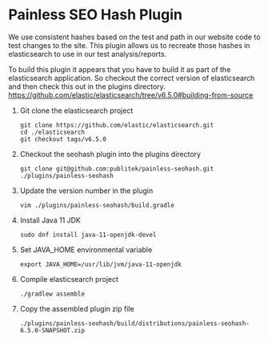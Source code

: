 # Painless SEO Hash Plugin

We use consistent hashes based on the test and path in our website code to test changes to the site.
This plugin allows us to recreate those hashes in elasticsearch to use in our test analysis/reports.

To build this plugin it appears that you have to build it as part of the elasticsearch application.
So checkout the correct version of elasticsearch and then check this out in the plugins directory.
https://github.com/elastic/elasticsearch/tree/v6.5.0#building-from-source

1. Git clone the elasticsearch project
   ```
   git clone https://github.com/elastic/elasticsearch.git
   cd ./elasticsearch
   git checkout tags/v6.5.0
1. Checkout the seohash plugin into the plugins directory
   ```
   git clone git@github.com:publitek/painless-seohash.git ./plugins/painless-seohash
   ```
1. Update the version number in the plugin
   ```
   vim ./plugins/painless-seohash/build.gradle
   ```
1. Install Java 11 JDK
   ```
   sudo dnf install java-11-openjdk-devel
   ```
1. Set JAVA_HOME environmental variable
   ```
   export JAVA_HOME=/usr/lib/jvm/java-11-openjdk
   ```
1. Compile elasticsearch project
   ```
   ./gradlew assemble
   ```
1. Copy the assembled plugin zip file
   ```
   ./plugins/painless-seohash/build/distributions/painless-seohash-6.5.0-SNAPSHOT.zip
   ```

